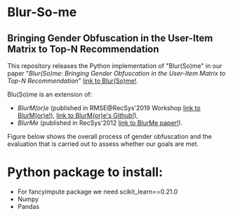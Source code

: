 # Blur-So-me
## Bringing Gender Obfuscation in the User-Item Matrix to Top-N Recommendation

This repository releases the Python implementation of "Blur(So)me" in our paper "*Blur(So)me: Bringing Gender Obfuscation in the User-Item Matrix to Top-N Recommendation*" [link to Blur(So)me!](http://google.com).

Blu(So)me is an extension of:
  * *BlurM(or)e* (published in RMSE@RecSys'2019 Workshop [link to BlurM(or)e!](https://pure.tudelft.nl/portal/files/68758824/short2.pdf)), [link to BlurM(or)e's Github!](https://github.com/STrucks/BlurMore)),
  * *BlurMe* (published in RecSys'2012 [link to BlurMe paper!](https://ece.northeastern.edu/fac-ece/ioannidis/static/pdf/2012/blurme.pdf)).
  
Figure below shows the overall process of gender obfuscation and the evaluation that is carried out to assess whether our goals are met.


# Python package to install:
* For fancyimpute package we need scikit_learn==0.21.0
* Numpy
* Pandas

